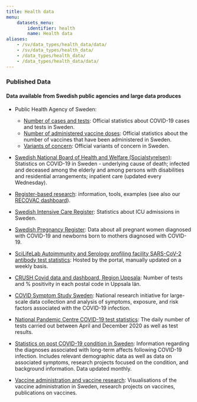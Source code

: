 ```yaml
---
title: Health data
menu:
    datasets_menu:
        identifier: health
        name: Health data
aliases:
    - /sv/data_types/health_data/data/
    - /sv/data_types/health_data/
    - /data_types/health_data/
    - /data_types/health_data/data/
---
```

### Published Data

#### Data available from Swedish public agencies and large data produces

* Public Health Agency of Sweden:
    * [Number of cases and tests](https://www.folkhalsomyndigheten.se/smittskydd-beredskap/utbrott/aktuella-utbrott/covid-19/bekraftade-fall-i-sverige/): Official statistics about COVID-19 cases and tests in Sweden.
    * [Number of administered vaccine doses](https://www.folkhalsomyndigheten.se/smittskydd-beredskap/utbrott/aktuella-utbrott/covid-19/vaccination-mot-covid-19/statistik/statistik-over-registrerade-vaccinationer-covid-19/): Official statistics about the number of vaccines that have been administered in Sweden.
    * [Variants of concern](https://www.folkhalsomyndigheten.se/smittskydd-beredskap/utbrott/aktuella-utbrott/covid-19/statistik-och-analyser/sars-cov-2-virusvarianter-av-sarskild-betydelse): Official variants of concern in Sweden.

* [Swedish National Board of Health and Welfare (Socialstyrelsen)](https://www.socialstyrelsen.se/statistik-och-data/statistik/statistik-om-covid-19/): Statistics on COVID-19 in Sweden - underlying cause of death; infected and deceased among the elderly and among persons with disabilities and residential arrangements; inpatient care (updated every Wednesday).

* [Register-based research](https://covid19dataportal.se/register-based-research/): information, tools, examples (see also our [RECOVAC dashboard](https://covid19dataportal.se/dashboards/recovac/)).

* [Swedish Intensive Care Register](https://www.icuregswe.org/data--resultat/covid-19-i-svensk-intensivvard/): Statistics about ICU admissions in Sweden.

* [Swedish Pregnancy Register](https://www.medscinet.com/gr/default.aspx): Data about all pregnant women diagnosed with COVID-19 and newborns born to mothers diagnosed with COVID-19.

* [SciLifeLab Autoimmunity and Serology profiling facility SARS-CoV-2 antibody test statistics](/dashboards/serology-statistics/): Hosted by the portal, manually updated on a weekly basis.

* [CRUSH Covid data and dashboard, Region Uppsala](/dashboards/crush_covid/): Number of tests and % positivity in each postal code in Uppsala län.

* [COVID Symptom Study Sweden](/dashboards/symptom_study_sweden/): National research initiative for large-scale data collection and analysis of symptoms, exposure, and risk factors associated with the COVID-19 infection.

* [National Pandemic Centre COVID-19 test statistics](/dashboards/npc-statistics/): The daily number of tests carried out between April and December 2020 as well as test results.

* [Statistics on post COVID-19 condition in Sweden](/dashboards/post_covid/): Information regarding the diagnoses associated with long-term affects following COVID-19 infection. Includes relevant demographic data as well as data on associated symptoms, research projects focused on the condition, and background information. Data updated monthly.

* [Vaccine administration and vaccine research](/dashboards/vaccines/): Visualisations of the vaccine administration in Sweden, research projects on vaccines, publications on vaccines.
